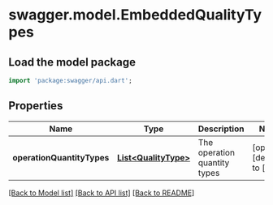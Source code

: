 # swagger.model.EmbeddedQualityTypes

## Load the model package
```dart
import 'package:swagger/api.dart';
```

## Properties
Name | Type | Description | Notes
------------ | ------------- | ------------- | -------------
**operationQuantityTypes** | [**List&lt;QualityType&gt;**](QualityType.md) | The operation quantity types | [optional] [default to []]

[[Back to Model list]](../README.md#documentation-for-models) [[Back to API list]](../README.md#documentation-for-api-endpoints) [[Back to README]](../README.md)

